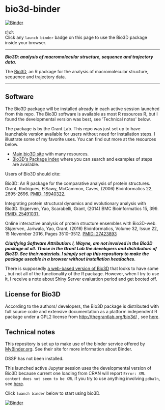 # bio3d-binder

[![Binder](https://mybinder.org/badge.svg)](https://mybinder.org/v2/gh/fomightez/bio3d-binder/master?filepath=index.ipynb)

*tl;dr:*  
Click any `launch binder` badge on this page to use the Bio3D package inside your browser.

------

***Bio3D:  analysis of macromolecular structure, sequence and trajectory data.***

The [Bio3D](http://thegrantlab.org/bio3d/index.php), an R package for the analysis of macromolecular structure, sequence and trajectory data.


-------

Software
--------

The Bio3D package will be installed already in each active session launched from this repo. The Bio3D software is available as most R resources R, but I found the developmental version was best, see 'Technical notes' below.

The package is by the Grant Lab. This repo was just set up to have launchable version available for users without need for installation steps. I illustrate some of my favorite uses. You can find out more at the resources below.

* [Main bio3D site](http://thegrantlab.org/bio3d/index.php) with many resources.
* [Bio3D's Package index](https://rdrr.io/cran/bio3d/) where you can search and examples of steps are available.

Users of Bio3D should cite:

Bio3D: An R package for the comparative analysis of protein structures.  
Grant, Rodrigues, ElSawy, McCammon, Caves, (2006) Bioinformatics 22, 2695-2696. [PMID: 16940322](https://www.ncbi.nlm.nih.gov/pubmed/16940322).

Integrating protein structural dynamics and evolutionary analysis with Bio3D. 
Skjærven, Yao, Scarabelli, Grant, (2014) BMC Bioinformatics 15, 399. [PMID: 25491031 ](https://www.ncbi.nlm.nih.gov/pubmed/25491031 ). 

Online interactive analysis of protein structure ensembles with Bio3D-web. 
Skjærven, Jariwala, Yao, Grant, (2016) Bioinformatics, Volume 32, Issue 22, 15 November 2016, Pages 3510–3512. [PMID: 27423893](https://www.ncbi.nlm.nih.gov/pubmed/27423893)


***Clarifying Software Attribution: I, Wayne, am not involved in the Bio3D package at all. Those in the Grant Lab the developers and distributors of Bio3D. See their materials. I simply set up this repository to make the package useable in a browser without installation headaches.***

There is supposedly [a web-based version of Bio3D](http://thegrantlab.org/bio3d/webapps) that looks to have some , but not all of the functionality of the R package. However, when I try to use it, I receive a note about Shiny Server evaluation period and get booted off.

## License for Bio3D

According to the authors/ developers, the Bio3D package is distributed with full source code and extensive documentation as a platform independent R package under a GPL2 license from http://thegrantlab.org/bio3d/ , see [here](http://thegrantlab.org/bio3d/index.php).

## Technical notes

This repository is set up to make use of the binder service offered by [MyBinder.org](https://mybinder.org/). See their site for more information about Binder.

DSSP has not been installed.

This launched active Jupyter session uses the developmental version of Bio3D because current one loading from CRAN will report `Error: XML content does not seem to be XML` if you try to use anything involving `pdbaln`, see [here](https://bitbucket.org/Grantlab/bio3d/issues/545/error-xml-content-does-not-seem-to-be-xml).

Click `luanch binder` below to start using bio3D.

[![Binder](https://mybinder.org/badge.svg)](https://mybinder.org/v2/gh/fomightez/bio3d-binder/master?filepath=index.ipynb)
